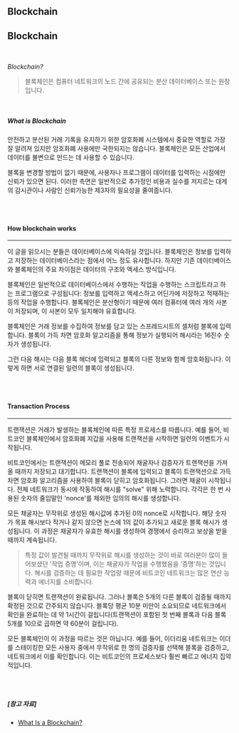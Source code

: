 ## Blockchain

## Blockchain

<br>

*Blockchain?*

> 블록체인은 컴퓨터 네트워크의 노드 간에 공유되는 분산 데이터베이스 또는 원장입니다.

<br>

##### What is Blockchain
안전하고 분산된 거래 기록을 유지하기 위한 암호화폐 시스템에서 중요한 역할로 가장 잘 알려져 있지만 암호화폐 사용에만 국한되지는 않습니다. 블록체인은 모든 산업에서 데이터를 불변으로 만드는 데 사용할 수 있습니다. 

블록을 변경할 방법이 없기 때문에, 사용자나 프로그램이 데이터를 입력하는 시점에만 신뢰가 있으면 된다. 이러한 측면은 일반적으로 추가정인 비용과 실수를 저지르는 대게의 감시관이나 사람인 신뢰가능한 제3자의 필요성을 줄여줍니다.

<br>

<br>

#### How blockchain works
---
이 글을 읽으시는 분들은 데이터베이스에 익숙하실 것입니다. 블록체인은 정보를 입력하고 저장하는 데이터베이스라는 점에서 어느 정도 유사합니다. 하지만 기존 데이터베이스와 블록체인의 주요 차이점은 데이터의 구조와 액세스 방식입니다.

블록체인은 일반적으로 데이터베이스에서 수행하는 작업을 수행하는 스크립트라고 하는 프로그램으로 구성됩니다: 정보를 입력하고 액세스하고 어딘가에 저장하고 적재하는 등의 작업을 수행합니다. 블록체인은 분산형이기 때문에 여러 컴퓨터에 여러 개의 사본이 저장되며, 이 사본이 모두 일치해야 유효합니다.

블록체인은 거래 정보를 수집하여 정보를 담고 있는 스프레드시트의 셀처럼 블록에 입력합니다. 블록이 가득 차면 암호화 알고리즘을 통해 정보가 실행되어 해시라는 16진수 숫자가 생성됩니다.

그런 다음 해시는 다음 블록 헤더에 입력되고 블록의 다른 정보와 함께 암호화됩니다. 이렇게 하면 서로 연결된 일련의 블록이 생성됩니다.


<br>

<br>

#### Transaction Process
---

트랜잭션은 거래가 발생하는 블록체인에 따른 특정 프로세스를 따릅니다. 예를 들어, 비트코인 블록체인에서 암호화폐 지갑을 사용해 트랜잭션을 시작하면 일련의 이벤트가 시작됩니다.

비트코인에서는 트랜잭션이 메모리 풀로 전송되어 채굴자나 검증자가 트랜잭션을 가져올 때까지 저장되고 대기합니다. 트랜잭션이 블록에 입력되고 블록이 트랜잭션으로 가득 차면 암호화 알고리즘을 사용하여 블록이 닫히고 암호화됩니다. 그러면 채굴이 시작됩니다.
전체 네트워크가 동시에 작동하여 해시를 "solve" 위해 노력합니다. 각각은 한 번 사용된 숫자의 줄임말인 'nonce'를 제외한 임의의 해시를 생성합니다.

모든 채굴자는 무작위로 생성된 해시값에 추가된 0의 nonce로 시작합니다. 해당 숫자가 목표 해시보다 작거나 같지 않으면 논스에 1의 값이 추가되고 새로운 블록 해시가 생성됩니다. 이 과정은 채굴자가 유효한 해시를 생성하여 경쟁에서 승리하고 보상을 받을 때까지 계속됩니다.

>특정 값이 발견될 때까지 무작위로 해시를 생성하는 것이 바로 여러분이 많이 들어보셨던 '작업 증명'이며, 이는 채굴자가 작업을 수행했음을 '증명'하는 것입니다. 해시를 검증하는 데 필요한 작업량 때문에 비트코인 네트워크는 많은 연산 능력과 에너지를 소비합니다.

블록이 닫히면 트랜잭션이 완료됩니다. 그러나 블록은 5개의 다른 블록이 검증될 때까지 확정된 것으로 간주되지 않습니다. 블록당 평균 10분 미만이 소요되므로 네트워크에서 확인을 완료하는 데 약 1시간이 걸립니다(트랜잭션이 포함된 첫 번째 블록과 다음 블록 5개를 10으로 곱하면 약 60분이 걸립니다).

모든 블록체인이 이 과정을 따르는 것은 아닙니다. 예를 들어, 이더리움 네트워크는 이더를 스테이킹한 모든 사용자 중에서 무작위로 한 명의 검증자를 선택해 블록을 검증하고, 네트워크에서 이를 확인합니다. 이는 비트코인의 프로세스보다 훨씬 빠르고 에너지 집약적입니다.
<br>

<br>

<br>

##### [참고 자료]

- [What Is a Blockchain?](https://www.investopedia.com/terms/b/blockchain.asp)
